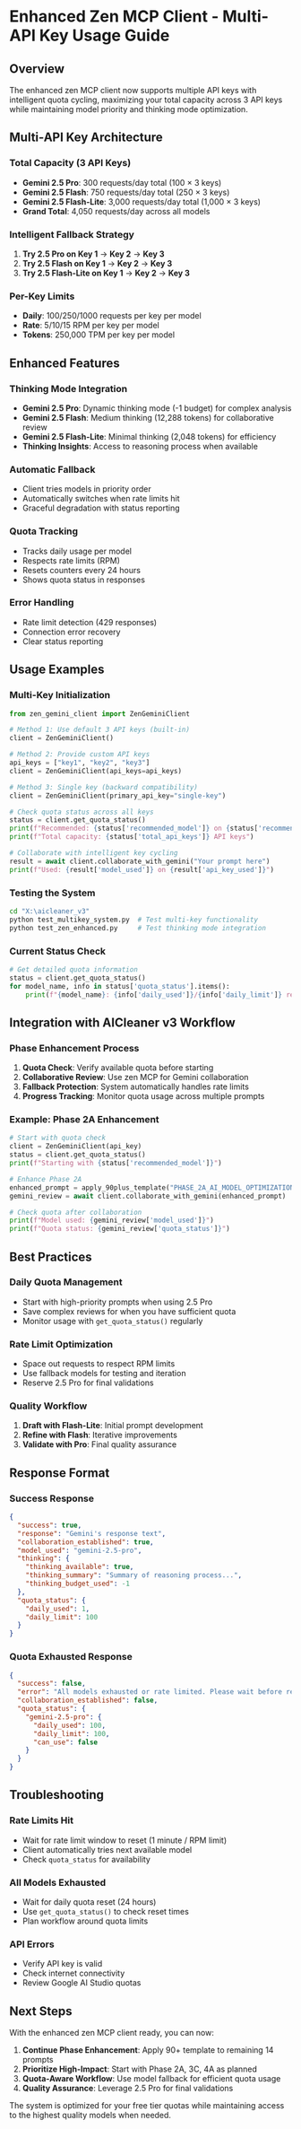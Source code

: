 # Enhanced Zen MCP Client - Multi-API Key Usage Guide

## Overview
The enhanced zen MCP client now supports multiple API keys with intelligent quota cycling, maximizing your total capacity across 3 API keys while maintaining model priority and thinking mode optimization.

## Multi-API Key Architecture

### Total Capacity (3 API Keys)
- **Gemini 2.5 Pro**: 300 requests/day total (100 × 3 keys)
- **Gemini 2.5 Flash**: 750 requests/day total (250 × 3 keys)  
- **Gemini 2.5 Flash-Lite**: 3,000 requests/day total (1,000 × 3 keys)
- **Grand Total**: 4,050 requests/day across all models

### Intelligent Fallback Strategy
1. **Try 2.5 Pro on Key 1** → **Key 2** → **Key 3**
2. **Try 2.5 Flash on Key 1** → **Key 2** → **Key 3**
3. **Try 2.5 Flash-Lite on Key 1** → **Key 2** → **Key 3**

### Per-Key Limits
- **Daily**: 100/250/1000 requests per key per model
- **Rate**: 5/10/15 RPM per key per model
- **Tokens**: 250,000 TPM per key per model

## Enhanced Features

### Thinking Mode Integration
- **Gemini 2.5 Pro**: Dynamic thinking mode (-1 budget) for complex analysis
- **Gemini 2.5 Flash**: Medium thinking (12,288 tokens) for collaborative review
- **Gemini 2.5 Flash-Lite**: Minimal thinking (2,048 tokens) for efficiency
- **Thinking Insights**: Access to reasoning process when available

### Automatic Fallback
- Client tries models in priority order
- Automatically switches when rate limits hit
- Graceful degradation with status reporting

### Quota Tracking
- Tracks daily usage per model
- Respects rate limits (RPM)
- Resets counters every 24 hours
- Shows quota status in responses

### Error Handling
- Rate limit detection (429 responses)
- Connection error recovery
- Clear status reporting

## Usage Examples

### Multi-Key Initialization
```python
from zen_gemini_client import ZenGeminiClient

# Method 1: Use default 3 API keys (built-in)
client = ZenGeminiClient()

# Method 2: Provide custom API keys
api_keys = ["key1", "key2", "key3"]
client = ZenGeminiClient(api_keys=api_keys)

# Method 3: Single key (backward compatibility)
client = ZenGeminiClient(primary_api_key="single-key")

# Check quota status across all keys
status = client.get_quota_status()
print(f"Recommended: {status['recommended_model']} on {status['recommended_api_key']}")
print(f"Total capacity: {status['total_api_keys']} API keys")

# Collaborate with intelligent key cycling
result = await client.collaborate_with_gemini("Your prompt here")
print(f"Used: {result['model_used']} on {result['api_key_used']}")
```

### Testing the System
```bash
cd "X:\aicleaner_v3"
python test_multikey_system.py  # Test multi-key functionality
python test_zen_enhanced.py     # Test thinking mode integration
```

### Current Status Check
```python
# Get detailed quota information
status = client.get_quota_status()
for model_name, info in status['quota_status'].items():
    print(f"{model_name}: {info['daily_used']}/{info['daily_limit']} requests used")
```

## Integration with AICleaner v3 Workflow

### Phase Enhancement Process
1. **Quota Check**: Verify available quota before starting
2. **Collaborative Review**: Use zen MCP for Gemini collaboration  
3. **Fallback Protection**: System automatically handles rate limits
4. **Progress Tracking**: Monitor quota usage across multiple prompts

### Example: Phase 2A Enhancement
```python
# Start with quota check
client = ZenGeminiClient(api_key)
status = client.get_quota_status()
print(f"Starting with {status['recommended_model']}")

# Enhance Phase 2A
enhanced_prompt = apply_90plus_template("PHASE_2A_AI_MODEL_OPTIMIZATION.md")
gemini_review = await client.collaborate_with_gemini(enhanced_prompt)

# Check quota after collaboration
print(f"Model used: {gemini_review['model_used']}")
print(f"Quota status: {gemini_review['quota_status']}")
```

## Best Practices

### Daily Quota Management
- Start with high-priority prompts when using 2.5 Pro
- Save complex reviews for when you have sufficient quota
- Monitor usage with `get_quota_status()` regularly

### Rate Limit Optimization
- Space out requests to respect RPM limits
- Use fallback models for testing and iteration
- Reserve 2.5 Pro for final validations

### Quality Workflow
1. **Draft with Flash-Lite**: Initial prompt development
2. **Refine with Flash**: Iterative improvements  
3. **Validate with Pro**: Final quality assurance

## Response Format

### Success Response
```json
{
  "success": true,
  "response": "Gemini's response text",
  "collaboration_established": true,
  "model_used": "gemini-2.5-pro",
  "thinking": {
    "thinking_available": true,
    "thinking_summary": "Summary of reasoning process...",
    "thinking_budget_used": -1
  },
  "quota_status": {
    "daily_used": 1,
    "daily_limit": 100
  }
}
```

### Quota Exhausted Response
```json
{
  "success": false,
  "error": "All models exhausted or rate limited. Please wait before retrying.",
  "collaboration_established": false,
  "quota_status": {
    "gemini-2.5-pro": {
      "daily_used": 100,
      "daily_limit": 100,
      "can_use": false
    }
  }
}
```

## Troubleshooting

### Rate Limits Hit
- Wait for rate limit window to reset (1 minute / RPM limit)
- Client automatically tries next available model
- Check `quota_status` for availability

### All Models Exhausted
- Wait for daily quota reset (24 hours)
- Use `get_quota_status()` to check reset times
- Plan workflow around quota limits

### API Errors
- Verify API key is valid
- Check internet connectivity
- Review Google AI Studio quotas

## Next Steps

With the enhanced zen MCP client ready, you can now:

1. **Continue Phase Enhancement**: Apply 90+ template to remaining 14 prompts
2. **Prioritize High-Impact**: Start with Phase 2A, 3C, 4A as planned
3. **Quota-Aware Workflow**: Use model fallback for efficient quota usage
4. **Quality Assurance**: Leverage 2.5 Pro for final validations

The system is optimized for your free tier quotas while maintaining access to the highest quality models when needed.